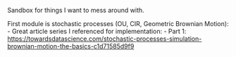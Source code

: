 Sandbox for things I want to mess around with.

First module is stochastic processes (OU, CIR, Geometric Brownian Motion):
    - Great article series I referenced for implementation:
        - Part 1: https://towardsdatascience.com/stochastic-processes-simulation-brownian-motion-the-basics-c1d71585d9f9